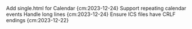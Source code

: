 Add single.html for Calendar {cm:2023-12-24}
Support repeating calendar events
Handle long lines {cm:2023-12-24}
Ensure ICS files have CRLF endings {cm:2023-12-22}